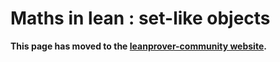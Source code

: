 # Maths in lean : set-like objects

**This page has moved to the
[leanprover-community website](https://leanprover-community.github.io/theories/sets.html).**

